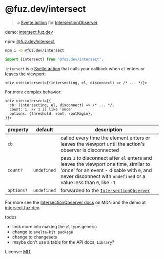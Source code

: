 # @fuz.dev/intersect

> a [Svelte action](https://svelte.dev/docs/svelte-action) for
> [IntersectionObserver](https://developer.mozilla.org/en-US/docs/Web/API/IntersectionObserver/IntersectionObserver)

demo: [intersect.fuz.dev](https://intersect.fuz.dev/)

npm: [@fuz.dev/intersect](https://www.npmjs.com/package/@fuz.dev/intersect)

```bash
npm i -D @fuz.dev/intersect
```

```ts
import {intersect} from '@fuz.dev/intersect';
```

`intersect` is a [Svelte action](https://svelte.dev/docs/svelte-action)
that calls your callback when `el` enters or leaves the viewport:

```svelte
<div use:intersect={(intersecting, el, disconnect) => /* ... */}>
```

For more complex behavior:

```svelte
<div use:intersect={{
  cb: (intersecting, el, disconnect) => /* ... */,
  count: 1, // 1 is like 'once'
  options: {threshold, root, rootMagin},
}}>
```

| property   | default     | description                                                                                                                                                                                             |
| ---------- | ----------- | ------------------------------------------------------------------------------------------------------------------------------------------------------------------------------------------------------- |
| `cb`       |             | called every time the element enters or leaves the viewport until the action's observer is disconnected                                                                                                 |
| `count?`   | `undefined` | pass `1` to disconnect after `el` enters and leaves the viewport one time, similar to 'once' for an event - disable with `0`, and never disconnect with `undefined` or a value less than `0`, like `-1` |
| `options?` | `undefined` | forwarded to the [`IntersectionObserver`](https://developer.mozilla.org/en-US/docs/Web/API/IntersectionObserver/IntersectionObserver)                                                                   |

For more see the
[IntersectionObserver docs](https://developer.mozilla.org/en-US/docs/Web/API/IntersectionObserver/IntersectionObserver) on MDN
and the demo at [intersect.fuz.dev](https://intersect.fuz.dev/).

todos

- look more into making the `el` type generic
- change to `svelte-kit package`
- change to changesets
- maybe don't use a table for the API docs, `Library`?

License: [MIT](LICENSE)
